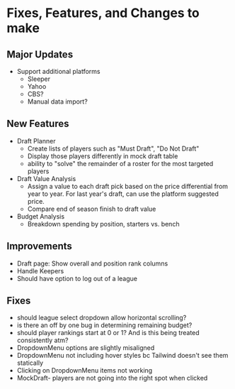 # Fixes, Features, and Changes to make

## Major Updates
* Support additional platforms
    - Sleeper
    - Yahoo
    - CBS?
    - Manual data import?

## New Features
* Draft Planner
    - Create lists of players such as "Must Draft", "Do Not Draft"
    - Display those players differently in mock draft table
    - ability to "solve" the remainder of a roster for the most targeted players
* Draft Value Analysis
    - Assign a value to each draft pick based on the price differential from
      year to year. For last year's draft, can use the platform suggested price.
    - Compare end of season finish to draft value
* Budget Analysis
    - Breakdown spending by position, starters vs. bench

## Improvements
* Draft page: Show overall and position rank columns
* Handle Keepers
* Should have option to log out of a league

## Fixes
- should league select dropdown allow horizontal scrolling?
- is there an off by one bug in determining remaining budget?
- should player rankings start at 0 or 1? And is this being treated consistently atm?
- DropdownMenu options are slightly misaligned
- DropdownMenu not including hover styles bc Tailwind doesn't see them statically
- Clicking on DropdownMenu items not working
- MockDraft- players are not going into the right spot when clicked